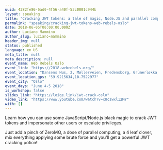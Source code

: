 ```yaml
---
uuid: 4382fe86-6ad0-4f56-a40f-53c0001c944b
layout: speaking
title: "Cracking JWT tokens: a tale of magic, Node.JS and parallel computing"
permalink: "speaking/cracking-jwt-tokens-web-rebels-oslo"
date: 2018-06-05T00:00:00.000Z
author: Luciano Mammino
author_slug: luciano-mammino
header_img: null
status: published
language: en_US
meta_title: null
meta_description: null
event_name: Web Rebels Oslo
event_link: "https://2018.webrebels.org/"
event_location: "Dansens Hus, 2, Møllerveien, Fredensborg, Grünerløkka, Oslo, 0182, Norway"
event_location_gps: "59.9215634,10.7522977"
event_city: "Oslo"
event_days: "June 4-5 2018"
is_workshop: false
slides_link: "https://loige.link/jwt-crack-oslo"
video_link: "https://www.youtube.com/watch?v=xUczwxl12MY"
with: []
---
```


Learn how you can use some JavaScript/Node.js black magic to crack JWT tokens and impersonate other users or escalate privileges.

Just add a pinch of ZeroMQ, a dose of parallel computing, a 4 leaf clover, mix everything applying some brute force and you'll get a powerful JWT cracking potion!
